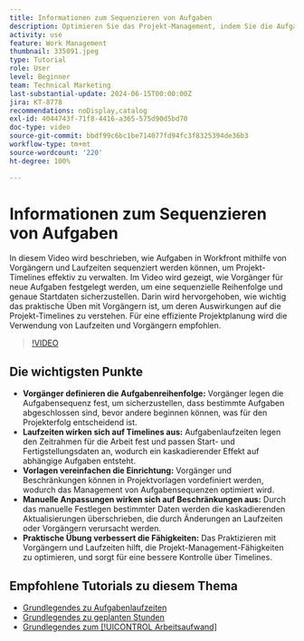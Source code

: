 ```yaml
---
title: Informationen zum Sequenzieren von Aufgaben
description: Optimieren Sie das Projekt-Management, indem Sie die Aufgabenreihenfolge mit Vorgängern definieren, Timelines anhand von Laufzeiten festlegen, Sequenzen mithilfe von Vorlagen vereinfachen, manuelle Beschränkungen vermeiden und Fähigkeiten durch praktisches Üben verfeinern.
activity: use
feature: Work Management
thumbnail: 335091.jpeg
type: Tutorial
role: User
level: Beginner
team: Technical Marketing
last-substantial-update: 2024-06-15T00:00:00Z
jira: KT-8778
recommendations: noDisplay,catalog
exl-id: 4044743f-71f8-4416-a365-575d90d5bd70
doc-type: video
source-git-commit: bbdf99c6bc1be714077fd94fc3f8325394de36b3
workflow-type: tm+mt
source-wordcount: '220'
ht-degree: 100%

---
```


# Informationen zum Sequenzieren von Aufgaben

In diesem Video wird beschrieben, wie Aufgaben in Workfront mithilfe von Vorgängern und Laufzeiten sequenziert werden können, um Projekt-Timelines effektiv zu verwalten.
Im Video wird gezeigt, wie Vorgänger für neue Aufgaben festgelegt werden, um eine sequenzielle Reihenfolge und genaue Startdaten sicherzustellen.
Darin wird hervorgehoben, wie wichtig das praktische Üben mit Vorgängern ist, um deren Auswirkungen auf die Projekt-Timelines zu verstehen. Für eine effiziente Projektplanung wird die Verwendung von Laufzeiten und Vorgängern empfohlen.


>[!VIDEO](https://video.tv.adobe.com/v/335091/?quality=12&learn=on&enablevpops=1)

## Die wichtigsten Punkte

* **Vorgänger definieren die Aufgabenreihenfolge:** Vorgänger legen die Aufgabensequenz fest, um sicherzustellen, dass bestimmte Aufgaben abgeschlossen sind, bevor andere beginnen können, was für den Projekterfolg entscheidend ist.
* **Laufzeiten wirken sich auf Timelines aus:** Aufgabenlaufzeiten legen den Zeitrahmen für die Arbeit fest und passen Start- und Fertigstellungsdaten an, wodurch ein kaskadierender Effekt auf abhängige Aufgaben entsteht.
* **Vorlagen vereinfachen die Einrichtung:** Vorgänger und Beschränkungen können in Projektvorlagen vordefiniert werden, wodurch das Management von Aufgabensequenzen optimiert wird.
* **Manuelle Anpassungen wirken sich auf Beschränkungen aus:** Durch das manuelle Festlegen bestimmter Daten werden die kaskadierenden Aktualisierungen überschrieben, die durch Änderungen an Laufzeiten oder Vorgängern verursacht werden.
* **Praktische Übung verbessert die Fähigkeiten:** Das Praktizieren mit Vorgängern und Laufzeiten hilft, die Projekt-Management-Fähigkeiten zu optimieren, und sorgt für eine bessere Kontrolle über Timelines.

## Empfohlene Tutorials zu diesem Thema

* [Grundlegendes zu Aufgabenlaufzeiten](/help/manage-work/tasks/understand-task-durations.md)
* [Grundlegendes zu geplanten Stunden](/help/manage-work/tasks/understand-planned-hours.md)
* [Grundlegendes zum [!UICONTROL Arbeitsaufwand]](/help/manage-work/tasks/understand-work-effort.md)
